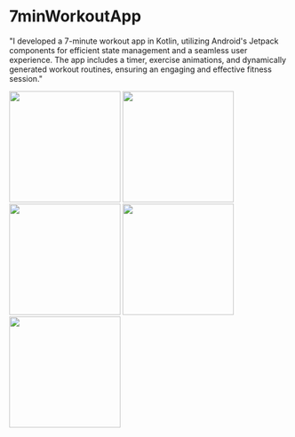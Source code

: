 # 7minWorkoutApp
"I developed a 7-minute workout app in Kotlin, utilizing Android's Jetpack components for efficient state management and a seamless user experience. The app includes a timer, exercise animations, and dynamically generated workout routines, ensuring an engaging and effective fitness session."
<p float="left">
  <img src="https://github.com/user-attachments/assets/a9a4b260-109d-4e12-8da9-4660151c3bf9" width="200" />
  <img src="https://github.com/user-attachments/assets/41b61c41-44cb-446b-9c7a-c69d9fd58ede" width="200" />
  <img src="https://github.com/user-attachments/assets/6c23e917-55f3-45fd-a1d7-af4ed6f8ff7e" width="200" />
  <img src="https://github.com/user-attachments/assets/7b74bdab-e22f-48f2-8758-772df6567530" width="200" />
  <img src="https://github.com/user-attachments/assets/8e560292-0f33-4e1f-9b75-a35e4afc397b" width="200" />
</p>


